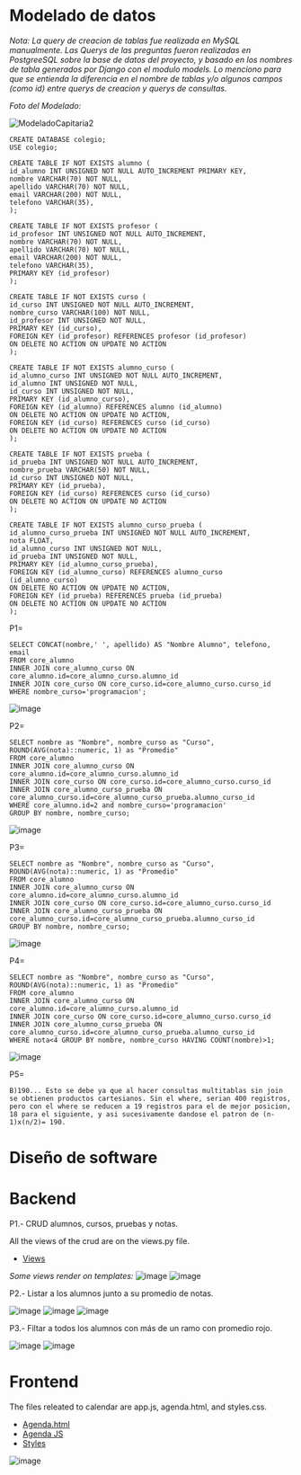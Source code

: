 # Modelado de datos

_Nota: La query de creacion de tablas fue realizada en MySQL manualmente. Las Querys de las preguntas fueron realizadas en PostgreeSQL sobre la base de datos del proyecto, y basado en los nombres de tabla generados por Django con el modulo models. Lo menciono para que se entienda la diferencia en el nombre de tablas y/o algunos campos (como id) entre querys de creacion y querys de consultas._

_Foto del Modelado:_

![ModeladoCapitaria2](https://user-images.githubusercontent.com/52224826/152753561-4e6139bc-a73b-44c7-ae2b-83e409eb9e1d.jpg)

```
CREATE DATABASE colegio;
USE colegio;

CREATE TABLE IF NOT EXISTS alumno (
id_alumno INT UNSIGNED NOT NULL AUTO_INCREMENT PRIMARY KEY,
nombre VARCHAR(70) NOT NULL,
apellido VARCHAR(70) NOT NULL,
email VARCHAR(200) NOT NULL,
telefono VARCHAR(35),
);

CREATE TABLE IF NOT EXISTS profesor (
id_profesor INT UNSIGNED NOT NULL AUTO_INCREMENT,
nombre VARCHAR(70) NOT NULL,
apellido VARCHAR(70) NOT NULL,
email VARCHAR(200) NOT NULL,
telefono VARCHAR(35),
PRIMARY KEY (id_profesor)
);

CREATE TABLE IF NOT EXISTS curso (
id_curso INT UNSIGNED NOT NULL AUTO_INCREMENT,
nombre_curso VARCHAR(100) NOT NULL,
id_profesor INT UNSIGNED NOT NULL,
PRIMARY KEY (id_curso),
FOREIGN KEY (id_profesor) REFERENCES profesor (id_profesor)
ON DELETE NO ACTION ON UPDATE NO ACTION
);

CREATE TABLE IF NOT EXISTS alumno_curso (
id_alumno_curso INT UNSIGNED NOT NULL AUTO_INCREMENT,
id_alumno INT UNSIGNED NOT NULL,
id_curso INT UNSIGNED NOT NULL,
PRIMARY KEY (id_alumno_curso),
FOREIGN KEY (id_alumno) REFERENCES alumno (id_alumno)
ON DELETE NO ACTION ON UPDATE NO ACTION,
FOREIGN KEY (id_curso) REFERENCES curso (id_curso)
ON DELETE NO ACTION ON UPDATE NO ACTION
);

CREATE TABLE IF NOT EXISTS prueba (
id_prueba INT UNSIGNED NOT NULL AUTO_INCREMENT,
nombre_prueba VARCHAR(50) NOT NULL,
id_curso INT UNSIGNED NOT NULL,
PRIMARY KEY (id_prueba),
FOREIGN KEY (id_curso) REFERENCES curso (id_curso)
ON DELETE NO ACTION ON UPDATE NO ACTION
);

CREATE TABLE IF NOT EXISTS alumno_curso_prueba (
id_alumno_curso_prueba INT UNSIGNED NOT NULL AUTO_INCREMENT,
nota FLOAT,
id_alumno_curso INT UNSIGNED NOT NULL,
id_prueba INT UNSIGNED NOT NULL,
PRIMARY KEY (id_alumno_curso_prueba),
FOREIGN KEY (id_alumno_curso) REFERENCES alumno_curso (id_alumno_curso)
ON DELETE NO ACTION ON UPDATE NO ACTION,
FOREIGN KEY (id_prueba) REFERENCES prueba (id_prueba)
ON DELETE NO ACTION ON UPDATE NO ACTION
);
```

P1=

```
SELECT CONCAT(nombre,' ', apellido) AS "Nombre Alumno", telefono, email
FROM core_alumno
INNER JOIN core_alumno_curso ON core_alumno.id=core_alumno_curso.alumno_id
INNER JOIN core_curso ON core_curso.id=core_alumno_curso.curso_id
WHERE nombre_curso='programacion';

```
![image](https://user-images.githubusercontent.com/52224826/152755434-fb0e01d6-91ec-4851-a897-30149a5053de.png)


P2=

```
SELECT nombre as "Nombre", nombre_curso as "Curso", ROUND(AVG(nota)::numeric, 1) as "Promedio"
FROM core_alumno
INNER JOIN core_alumno_curso ON core_alumno.id=core_alumno_curso.alumno_id
INNER JOIN core_curso ON core_curso.id=core_alumno_curso.curso_id
INNER JOIN core_alumno_curso_prueba ON core_alumno_curso.id=core_alumno_curso_prueba.alumno_curso_id
WHERE core_alumno.id=2 and nombre_curso='programacion'
GROUP BY nombre, nombre_curso;
```
![image](https://user-images.githubusercontent.com/52224826/152755825-63588e9b-d8bf-436c-b0bc-e3e2958cf1c4.png)

P3=

```
SELECT nombre as "Nombre", nombre_curso as "Curso", ROUND(AVG(nota)::numeric, 1) as "Promedio"
FROM core_alumno
INNER JOIN core_alumno_curso ON core_alumno.id=core_alumno_curso.alumno_id
INNER JOIN core_curso ON core_curso.id=core_alumno_curso.curso_id
INNER JOIN core_alumno_curso_prueba ON core_alumno_curso.id=core_alumno_curso_prueba.alumno_curso_id
GROUP BY nombre, nombre_curso;
```
![image](https://user-images.githubusercontent.com/52224826/152756006-14e2d9de-29b4-44ce-b7a6-a04055e0365f.png)

P4=

```
SELECT nombre as "Nombre", nombre_curso as "Curso", ROUND(AVG(nota)::numeric, 1) as "Promedio"
FROM core_alumno
INNER JOIN core_alumno_curso ON core_alumno.id=core_alumno_curso.alumno_id
INNER JOIN core_curso ON core_curso.id=core_alumno_curso.curso_id
INNER JOIN core_alumno_curso_prueba ON core_alumno_curso.id=core_alumno_curso_prueba.alumno_curso_id
WHERE nota<4 GROUP BY nombre, nombre_curso HAVING COUNT(nombre)>1;
```
![image](https://user-images.githubusercontent.com/52224826/152756174-4158fd88-e1bf-4895-b8af-3fbd279e74fd.png)

P5=

```
B)190... Esto se debe ya que al hacer consultas multitablas sin join se obtienen productos cartesianos. Sin el where, serian 400 registros, pero con el where se reducen a 19 registros para el de mejor posicion, 18 para el siguiente, y asi sucesivamente dandose el patron de (n-1)x(n/2)= 190.
```

# Diseño de software

# Backend

P1.- CRUD alumnos, cursos, pruebas y notas.

All the views of the crud are on the views.py file.

- [Views](https://github.com/MarceloDeLaBarrera/test-capitaria/blob/develop/core/views.py)

_Some views render on templates:_
![image](https://user-images.githubusercontent.com/52224826/152756588-57078f0e-2e09-4255-a737-f7432ade5dc1.png)
![image](https://user-images.githubusercontent.com/52224826/152756666-25933ea8-881d-4f77-ae6c-bf32bbaf007e.png)



P2.- Listar a los alumnos junto a su promedio de notas.

![image](https://user-images.githubusercontent.com/52224826/152754399-f314a128-5642-44ca-be79-d371f7213e3f.png)
![image](https://user-images.githubusercontent.com/52224826/152769842-49390b18-9865-408b-84cb-7bd235d71787.png)
![image](https://user-images.githubusercontent.com/52224826/152771246-cb5d708c-b2bd-4d91-b1c7-d9a9b42b00d6.png)




P3.- Filtar a todos los alumnos con más de un ramo con promedio rojo.

![image](https://user-images.githubusercontent.com/52224826/152754467-c9b8a1bb-e18d-4bc2-860f-d152700bbe03.png)
![image](https://user-images.githubusercontent.com/52224826/152771343-33351bc0-c6a8-4534-8122-aa1ff120c48f.png)

# Frontend

The files releated to calendar are app.js, agenda.html, and styles.css.

- [Agenda.html](https://github.com/MarceloDeLaBarrera/test-capitaria/blob/develop/core/Template/agenda/agenda.html)
- [Agenda JS](https://github.com/MarceloDeLaBarrera/test-capitaria/blob/develop/static/js/app.js)
- [Styles](https://github.com/MarceloDeLaBarrera/test-capitaria/blob/develop/static/css/styles.css)

![image](https://user-images.githubusercontent.com/52224826/152754599-a2800d2c-7ed1-4815-a202-ecba038033eb.png)
